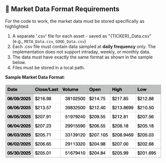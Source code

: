 ## 📁 Market Data Format Requirements

For the code to work, the market data must be stored specifically as highlighted:

1. A separate '.csv' file for each asset - saved as "{TICKER}_Data.csv" (e.g., `META_Data.csv`, `GOOG_Data.csv`)
2. Each .csv file must contain data sampled at **daily frequency** only. The implementation does not support intraday, weekly, or monthly data.
3. The data must have exactly the same format as shown in the sample below. 
4. Files must be stored in a local path.

**Sample Market Data Format**:

![Market Data Format](figures/Market_Data_Format.png)

